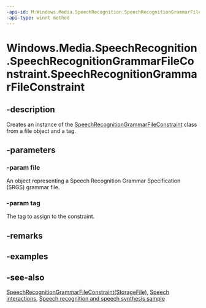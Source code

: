 ```yaml
---
-api-id: M:Windows.Media.SpeechRecognition.SpeechRecognitionGrammarFileConstraint.#ctor(Windows.Storage.StorageFile,System.String)
-api-type: winrt method
---
```


<!-- Method syntax
public SpeechRecognitionGrammarFileConstraint(Windows.Storage.StorageFile file, System.String tag)
-->

# Windows.Media.SpeechRecognition.SpeechRecognitionGrammarFileConstraint.SpeechRecognitionGrammarFileConstraint

## -description
Creates an instance of the [SpeechRecognitionGrammarFileConstraint](speechrecognitiongrammarfileconstraint.md) class from a file object and a tag.

## -parameters
### -param file
An object representing a Speech Recognition Grammar Specification (SRGS) grammar file.

### -param tag
The tag to assign to the constraint.

## -remarks

## -examples

## -see-also
[SpeechRecognitionGrammarFileConstraint(StorageFile)](speechrecognitiongrammarfileconstraint_speechrecognitiongrammarfileconstraint_1400493720.md), [Speech interactions](https://docs.microsoft.com/windows/uwp/input-and-devices/speech-interactions), [Speech recognition and speech synthesis sample](https://github.com/Microsoft/Windows-universal-samples/tree/master/Samples/SpeechRecognitionAndSynthesis)
